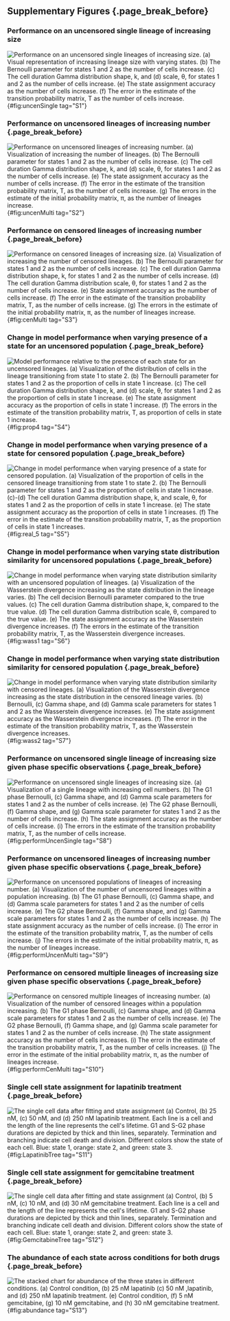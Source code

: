 ## Supplementary Figures {.page_break_before}

### Performance on an uncensored single lineage of increasing size

![**Performance on an uncensored single lineages of increasing size.** (a) Visual representation of increasing lineage size with varying states. (b) The Bernoulli parameter for states 1 and 2 as the number of cells increase. (c) The cell duration Gamma distribution shape, k, and (d) scale, θ, for states 1 and 2 as the number of cells increase. (e) The state assignment accuracy as the number of cells increase. (f) The error in the estimate of the transition probability matrix, T as the number of cells increase.](figureS01.svg){#fig:uncenSingle tag="S1"}

### Performance on uncensored lineages of increasing number {.page_break_before}

![**Performance on uncensored lineages of increasing number.** (a) Visualization of increasing the number of lineages. (b) The Bernoulli parameter for states 1 and 2 as the number of cells increase. (c) The cell duration Gamma distribution shape, k, and (d) scale, θ, for states 1 and 2 as the number of cells increase. (e) The state assignment accuracy as the number of cells increase. (f) The error in the estimate of the transition probability matrix, T, as the number of cells increase. (g) The errors in the estimate of the initial probability matrix, π, as the number of lineages increase.](figureS02.svg){#fig:uncenMulti tag="S2"}

### Performance on censored lineages of increasing number {.page_break_before}

![**Performance on censored lineages of increasing size.** (a) Visualization of increasing the number of censored lineages. (b) The Bernoulli parameter for states 1 and 2 as the number of cells increase. (c) The cell duration Gamma distribution shape, k, for states 1 and 2 as the number of cells increase. (d) The cell duration Gamma distribution scale, θ, for states 1 and 2 as the number of cells increase. (e) State assignment accuracy as the number of cells increase. (f) The error in the estimate of the transition probability matrix, T, as the number of cells increase. (g) The errors in the estimate of the initial probability matrix, π, as the number of lineages increase.](figureS03.svg){#fig:cenMulti tag="S3"}

### Change in model performance when varying presence of a state for an uncensored population {.page_break_before}

![**Model performance relative to the presence of each state for an uncensored lineages.** (a) Visualization of the distribution of cells in the lineage transitioning from state 1 to state 2. (b) The Bernoulli parameter for states 1 and 2 as the proportion of cells in state 1 increase. (c) The cell duration Gamma distribution shape, k, and (d) scale, θ, for states 1 and 2 as the proportion of cells in state 1 increase. (e) The state assignment accuracy as the proportion of cells in state 1 increase. (f) The errors in the estimate of the transition probability matrix, T, as proportion of cells in state 1 increase.](figureS04.svg){#fig:prop4 tag="S4"}

### Change in model performance when varying presence of a state for censored population {.page_break_before}

![**Change in model performance when varying presence of a state for censored population.** (a) Visualization of the proportion of cells in the censored lineage transitioning from state 1 to state 2. (b) The Bernoulli parameter for states 1 and 2 as the proportion of cells in state 1 increase. (c)-(d) The cell duration Gamma distribution shape, k, and scale, θ, for states 1 and 2 as the proportion of cells in state 1 increase. (e) The state assignment accuracy as the proportion of cells in state 1 increases. (f) The error in the estimate of the transition probability matrix, T, as the proportion of cells in state 1 increases.](figureS05.svg){#fig:real_5 tag="S5"}

### Change in model performance when varying state distribution similarity for uncensored populations {.page_break_before}

![**Change in model performance when varying state distribution similarity with an uncensored population of lineages.** (a) Visualization of the Wasserstein divergence increasing as the state distribution in the lineage varies. (b) The cell decision Bernoulli parameter compared to the true values. (c) The cell duration Gamma distribution shape, k, compared to the true value. (d) The cell duration Gamma distribution scale, θ, compared to the true value. (e) The state assignment accuracy as the Wasserstein divergence increases. (f) The errors in the estimate of the transition probability matrix, T, as the Wasserstein divergence increases.](figureS06.svg){#fig:wass1 tag="S6"}

### Change in model performance when varying state distribution similarity for censored population {.page_break_before}

![**Change in model performance when varying state distribution similarity with censored lineages.** (a) Visualization of the Wasserstein divergence increasing as the state distribution in the censored lineage varies. (b) Bernoulli, (c) Gamma shape, and (d) Gamma scale parameters for states 1 and 2 as the Wasserstein divergence increases. (e) The state assignment accuracy as the Wasserstein divergence increases. (f) The error in the estimate of the transition probability matrix, T, as the Wasserstein divergence increases.](figureS07.svg){#fig:wass2 tag="S7"}

### Performance on uncensored single lineage of increasing size given phase specific observations {.page_break_before}

![**Performance on uncensored single lineages of increasing size.** (a) Visualization of a single lineage with increasing cell numbers. (b) The G1 phase Bernoulli, (c) Gamma shape, and (d) Gamma scale parameters for states 1 and 2 as the number of cells increase. (e) The G2 phase Bernoulli, (f) Gamma shape, and (g) Gamma scale parameter for states 1 and 2 as the number of cells increase. (h) The state assignment accuracy as the number of cells increase. (i) The errors in the estimate of the transition probability matrix, T, as the number of cells increase.](figureS08.svg){#fig:performUncenSingle tag="S8"}

### Performance on uncensored lineages of increasing number given phase specific observations {.page_break_before}

![**Performance on uncensored populations of lineages of increasing number.** (a) Visualization of the number of uncensored lineages within a population increasing. (b) The G1 phase Bernoulli, (c) Gamma shape, and (d) Gamma scale parameters for states 1 and 2 as the number of cells increase. (e) The G2 phase Bernoulli, (f) Gamma shape, and (g) Gamma scale parameters for states 1 and 2 as the number of cells increase. (h) The state assignment accuracy as the number of cells increase. (i) The error in the estimate of the transition probability matrix, T, as the number of cells increase. (j) The errors in the estimate of the initial probability matrix, π, as the number of lineages increase.](figureS09.svg){#fig:performUncenMulti tag="S9"}

### Performance on censored multiple lineages of increasing size given phase specific observations {.page_break_before}

![**Performance on censored multiple lineages of increasing number.** (a) Visualization of the number of censored lineages within a population increasing. (b) The G1 phase Bernoulli, (c) Gamma shape, and (d) Gamma scale parameters for states 1 and 2 as the number of cells increase. (e) The G2 phase Bernoulli, (f) Gamma shape, and (g) Gamma scale parameter for states 1 and 2 as the number of cells increase. (h) The state assignment accuracy as the number of cells increases. (i) The error in the estimate of the transition probability matrix, T, as the number of cells increases. (j) The error in the estimate of the initial probability matrix, π, as the number of lineages increase.](figureS10.svg){#fig:performCenMulti tag="S10"}

### Single cell state assignment for lapatinib treatment {.page_break_before}
![**The single cell data after fitting and state assignment** (a) Control, (b) 25 nM, (c) 50 nM, and (d) 250 nM lapatinib treatment. Each line is a cell and the length of the line represents the cell's lifetime. G1 and S-G2 phase durations are depicted by thick and thin lines, separately. Termination and branching indicate cell death and division. Different colors show the state of each cell. Blue: state 1, orange: state 2, and green: state 3.](figureS11.svg){#fig:LapatinibTree tag="S11"}

### Single cell state assignment for gemcitabine treatment {.page_break_before}
![**The single cell data after fitting and state assignment** (a) Control, (b) 5 nM, (c) 10 nM, and (d) 30 nM gemcitabine treatment. Each line is a cell and the length of the line represents the cell's lifetime. G1 and S-G2 phase durations are depicted by thick and thin lines, separately. Termination and branching indicate cell death and division. Different colors show the state of each cell. Blue: state 1, orange: state 2, and green: state 3.](figureS12.svg){#fig:GemcitabineTree tag="S12"}

### The abundance of each state across conditions for both drugs {.page_break_before}
![**The stacked chart for abundance of the three states in different conditions.** (a) Control condition, (b) 25 nM lapatinib (c) 50 nM ,lapatinib, and (d) 250 nM lapatinib treatment. (e) Control condition, (f) 5 nM gemcitabine, (g) 10 nM gemcitabine, and (h) 30 nM gemcitabine treatment.](figureS15.svg){#fig:abundance tag="S13"}